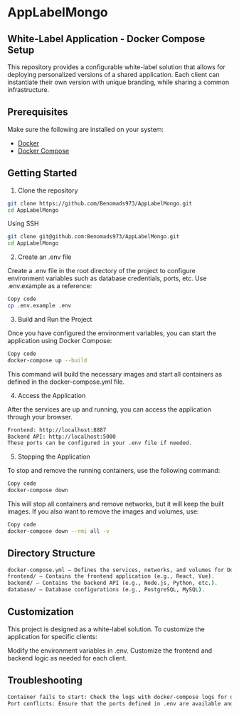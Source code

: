 # AppLabelMongo

## White-Label Application - Docker Compose Setup

This repository provides a configurable white-label solution that allows for deploying personalized versions of a shared application. Each client can instantiate their own version with unique branding, while sharing a common infrastructure.

## Prerequisites

Make sure the following are installed on your system:

- [Docker](https://www.docker.com/get-started)
- [Docker Compose](https://docs.docker.com/compose/install/)

## Getting Started

1. Clone the repository

```bash
git clone https://github.com/Benomads973/AppLabelMongo.git
cd AppLabelMongo
```

Using SSH

```bash
git clone git@github.com:Benomads973/AppLabelMongo.git
cd AppLabelMongo
```

2. Create an .env file

Create a .env file in the root directory of the project to configure environment variables such as database credentials, ports, etc. Use .env.example as a reference:

```bash
Copy code
cp .env.example .env
```

3. Build and Run the Project

Once you have configured the environment variables, you can start the application using Docker Compose:

```bash
Copy code
docker-compose up --build
```

This command will build the necessary images and start all containers as defined in the docker-compose.yml file.

4. Access the Application

After the services are up and running, you can access the application through your browser.

```bash
Frontend: http://localhost:8887
Backend API: http://localhost:5000
These ports can be configured in your .env file if needed.
```

5. Stopping the Application

To stop and remove the running containers, use the following command:

```bash
Copy code
docker-compose down
```

This will stop all containers and remove networks, but it will keep the built images. If you also want to remove the images and volumes, use:

```bash
Copy code
docker-compose down --rmi all -v
```

## Directory Structure

```bash
docker-compose.yml – Defines the services, networks, and volumes for Docker Compose.
frontend/ – Contains the frontend application (e.g., React, Vue).
backend/ – Contains the backend API (e.g., Node.js, Python, etc.).
database/ – Database configurations (e.g., PostgreSQL, MySQL).
```

## Customization

This project is designed as a white-label solution. To customize the application for specific clients:

Modify the environment variables in .env.
Customize the frontend and backend logic as needed for each client.

## Troubleshooting

```bash
Container fails to start: Check the logs with docker-compose logs for detailed error messages.
Port conflicts: Ensure that the ports defined in .env are available and not used by other applications.
```